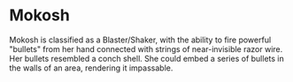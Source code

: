 # Mokosh
Mokosh is classified as a Blaster/Shaker, with the ability to fire powerful "bullets" from her hand connected with strings of near-invisible razor wire. Her bullets resembled a conch shell. She could embed a series of bullets in the walls of an area, rendering it impassable.


